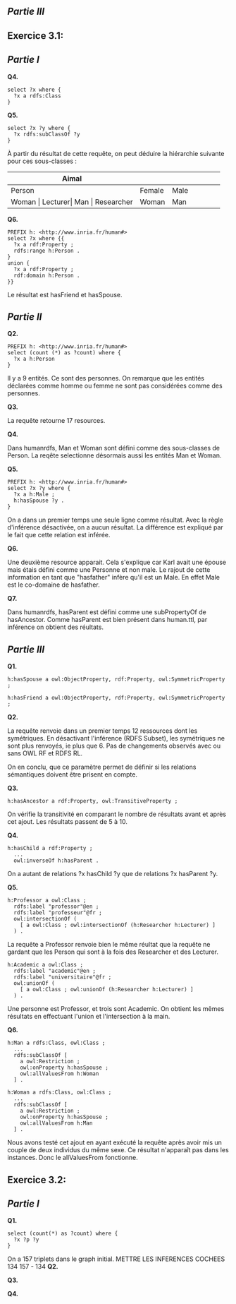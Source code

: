 
##	*Partie III* 


## Exercice 3.1:

##	*Partie I* 

**Q4.**
```
select ?x where {
  ?x a rdfs:Class
}
```
**Q5.**
```
select ?x ?y where {
  ?x rdfs:subClassOf ?y
}
```
À partir du résultat de cette requête, on peut déduire la hiérarchie suivante pour ces sous-classes :

|Aimal|||||||
| - |-|-|-|-|-|-|
|Person|Female|Male|
|Woman \| Lecturer\| Man \| Researcher |Woman|Man|

 
**Q6.**
```
PREFIX h: <http://www.inria.fr/human#>
select ?x where {{
  ?x a rdf:Property ;
  rdfs:range h:Person .
}
union {
  ?x a rdf:Property ;
  rdf:domain h:Person .
}}
```
Le résultat est hasFriend et hasSpouse.

##	*Partie II*

**Q2.**
```
PREFIX h: <http://www.inria.fr/human#>
select (count (*) as ?count) where {
  ?x a h:Person
}
```
Il y a 9 entités. Ce sont des personnes. On remarque que les entités déclarées comme homme ou femme ne sont pas considérées comme des personnes.

**Q3.**

La requête retourne 17 resources.

**Q4.**

Dans humanrdfs, Man et Woman sont défini comme des sous-classes de Person. La reqête selectionne désormais aussi les entités Man et Woman.

**Q5.**
```
PREFIX h: <http://www.inria.fr/human#>
select ?x ?y where {
  ?x a h:Male ;
  h:hasSpouse ?y .
}
```
On a dans un premier temps une seule ligne comme résultat. Avec la règle d'inférence désactivée, on a aucun résultat.
La différence est expliqué par le fait que cette relation est inférée.

**Q6.**

Une deuxième resource apparait. Cela s'explique car Karl avait une épouse mais étais défini comme une Personne et non male. Le rajout de cette information en tant que "hasfather" infère qu'il est un Male. En effet Male est le co-domaine de hasfather.

**Q7.**

Dans humanrdfs, hasParent est défini comme une subPropertyOf de hasAncestor. Comme hasParent est bien présent dans human.ttl, par inférence on obtient des réultats.


##	*Partie III* 

**Q1.**
```
h:hasSpouse a owl:ObjectProperty, rdf:Property, owl:SymmetricProperty ;
```
```
h:hasFriend a owl:ObjectProperty, rdf:Property, owl:SymmetricProperty ;
```
**Q2.**

La requête renvoie dans un premier temps 12 ressources dont les symétriques. En désactivant l'inférence (RDFS Subset), les symétriques ne sont plus renvoyés, ie plus que 6.
Pas de changements observés avec ou sans OWL RF et RDFS RL. 

On en conclu, que ce paramètre permet de définir si les relations sémantiques doivent être prisent en compte.

**Q3.**
```
h:hasAncestor a rdf:Property, owl:TransitiveProperty ;
```
On vérifie la transitivité en comparant le nombre de résultats avant et après cet ajout. Les résultats passent de 5 à 10.


**Q4.**
```
h:hasChild a rdf:Property ;
  ...
  owl:inverseOf h:hasParent .
```
On a autant de relations ?x hasChild ?y que de relations ?x hasParent ?y.

**Q5.**
```
h:Professor a owl:Class ;
  rdfs:label "professor"@en ;
  rdfs:label "professeur"@fr ;
  owl:intersectionOf (                          
    [ a owl:Class ; owl:intersectionOf (h:Researcher h:Lecturer) ]                                                                     
  ) .
```
La requête a Professor renvoie bien le même réultat que la requête ne gardant que les Person qui sont à la fois des Researcher et des Lecturer.

```
h:Academic a owl:Class ;
  rdfs:label "academic"@en ;
  rdfs:label "universitaire"@fr ;
  owl:unionOf (                          
    [ a owl:Class ; owl:unionOf (h:Researcher h:Lecturer) ]                                                                     
  ) .
```
Une personne est Professor, et trois sont Academic. On obtient les mêmes résultats en effectuant l'union et l'intersection à la main.

**Q6.**
```
h:Man a rdfs:Class, owl:Class ;
  ...
  rdfs:subClassOf [
    a owl:Restriction ;
    owl:onProperty h:hasSpouse ;
    owl:allValuesFrom h:Woman
  ] .

h:Woman a rdfs:Class, owl:Class ;
  ...
  rdfs:subClassOf [
    a owl:Restriction ;
    owl:onProperty h:hasSpouse ;
    owl:allValuesFrom h:Man
  ] .
```
Nous avons testé cet ajout en ayant exécuté la requête après avoir mis un couple de deux individus du même sexe. Ce résultat n'apparaît pas dans les instances. Donc le allValuesFrom fonctionne.

## Exercice 3.2:

##	*Partie I* 

**Q1.**
```
select (count(*) as ?count) where {
  ?x ?p ?y
}
```
On a 157 triplets dans le graph initial.
METTRE LES INFERENCES COCHEES 
134 157 - 134
**Q2.**

**Q3.**

**Q4.**
